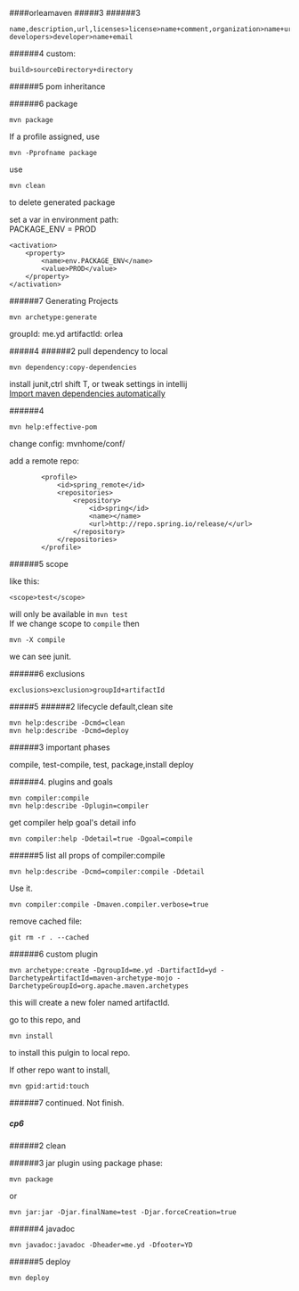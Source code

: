 ####orleamaven
#####3
######3  
```
name,description,url,licenses>license>name+comment,organization>name+url, developers>developer>name+email
```
######4 custom:
```
build>sourceDirectory+directory
```
######5 pom inheritance

######6 package
```
mvn package
```
If a profile assigned, use
```
mvn -Pprofname package
```
use
```
mvn clean
```
to delete generated package  

set a var in environment path:  
PACKAGE_ENV = PROD
```
<activation>
    <property>
        <name>env.PACKAGE_ENV</name>
        <value>PROD</value>
    </property>
</activation>
```
######7 Generating Projects
```
mvn archetype:generate
```
groupId: me.yd
artifactId: orlea


#####4
######2
pull dependency to local
```
mvn dependency:copy-dependencies
```

install junit,ctrl shift T, or tweak settings in intellij  
[Import maven dependencies automatically](http://stackoverflow.com/questions/11454822/import-maven-dependencies-in-intellij-idea)

######4
```
mvn help:effective-pom
```
change config: mvnhome/conf/

add a remote repo:
```
        <profile>
            <id>spring_remote</id>
            <repositories>
                <repository>
                    <id>spring</id>
                    <name></name>
                    <url>http://repo.spring.io/release/</url>
                </repository>
            </repositories>
        </profile>
```

######5 scope

like this:
```
<scope>test</scope>
```
will only be available in ```mvn test```  
If we change scope to `compile` then  
```
mvn -X compile
```
we can see junit.

######6 exclusions
```
exclusions>exclusion>groupId+artifactId
```

#####5
######2 lifecycle
default,clean site
```
mvn help:describe -Dcmd=clean
mvn help:describe -Dcmd=deploy
```
######3 important phases

compile, test-compile, test, package,install deploy

######4. plugins and goals
```
mvn compiler:compile
mvn help:describe -Dplugin=compiler
```

get compiler help goal's detail info
```
mvn compiler:help -Ddetail=true -Dgoal=compile
```

######5
list all props of compiler:compile
```
mvn help:describe -Dcmd=compiler:compile -Ddetail
```
Use it.
```
mvn compiler:compile -Dmaven.compiler.verbose=true
```
remove cached file:
```
git rm -r . --cached
```

######6 custom plugin
```
mvn archetype:create -DgroupId=me.yd -DartifactId=yd -DarchetypeArtifactId=maven-archetype-mojo -DarchetypeGroupId=org.apache.maven.archetypes
```
this will create a new foler named artifactId.

go to this repo, and
```
mvn install
```
to install this pulgin to local repo.  

If other repo want to install, 
```
mvn gpid:artid:touch
```
######7 continued.
Not finish.

##### cp6
######2 clean

######3 jar plugin
using package phase:
```
mvn package
```
or
```
mvn jar:jar -Djar.finalName=test -Djar.forceCreation=true
```

######4 javadoc
```
mvn javadoc:javadoc -Dheader=me.yd -Dfooter=YD
```
######5 deploy
```
mvn deploy
```